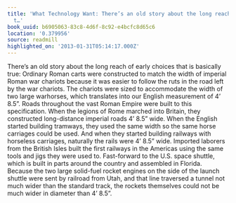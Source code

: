 ```yaml
---
title: 'What Technology Want: There’s an old story about the long reach of early choices
  t…'
book_uuid: b6905063-83c8-4d6f-8c92-e4bcfc8d65c6
location: '0.379956'
source: readmill
highlighted_on: '2013-01-31T05:14:17.000Z'
---
```


There’s an old story about the long reach of early choices that is basically true: Ordinary Roman carts were constructed to match the width of imperial Roman war chariots because it was easier to follow the ruts in the road left by the war chariots. The chariots were sized to accommodate the width of two large warhorses, which translates into our English measurement of 4’ 8.5”. Roads throughout the vast Roman Empire were built to this specification. When the legions of Rome marched into Britain, they constructed long-distance imperial roads 4’ 8.5” wide. When the English started building tramways, they used the same width so the same horse carriages could be used. And when they started building railways with horseless carriages, naturally the rails were 4’ 8.5” wide. Imported laborers from the British Isles built the first railways in the Americas using the same tools and jigs they were used to. Fast-forward to the U.S. space shuttle, which is built in parts around the country and assembled in Florida. Because the two large solid-fuel rocket engines on the side of the launch shuttle were sent by railroad from Utah, and that line traversed a tunnel not much wider than the standard track, the rockets themselves could not be much wider in diameter than 4’ 8.5”.